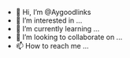 - 👋 Hi, I’m @Aygoodlinks
- 👀 I’m interested in ...
- 🌱 I’m currently learning ...
- 💞️ I’m looking to collaborate on ...
- 📫 How to reach me ...

<!---
Aygoodlinks/Aygoodlinks is a ✨ special ✨ repository because its `README.md` (this file) appears on your GitHub profile.
You can click the Preview link to take a look at your changes.
--->
